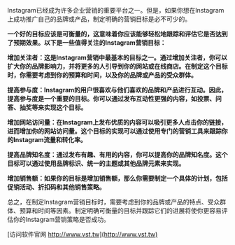 Instagram已经成为许多企业营销的重要平台之一。但是，如果你想在Instagram上成功推广自己的品牌或产品，制定明确的营销目标是必不可少的。

**一个好的目标应该是可衡量的，这意味着你应该能够轻松地跟踪和评估它是否达到了预期效果。以下是一些值得关注的Instagram营销目标：**

**增加关注者：这是Instagram营销中最基本的目标之一。通过增加关注者，你可以扩大你的品牌影响力，并将更多的人引导到你的网站或在线商店。在制定这个目标时，你需要考虑到你的预算和时间，以及你的品牌或产品的受众群体。**

**提高参与度：Instagram的用户很喜欢与他们喜欢的品牌和产品进行互动。因此，提高参与度是一个重要的目标。你可以通过发布互动性更强的内容，如投票、问答、抽奖等来实现这个目标。**

**增加网站访问量：在Instagram上发布优质的内容可以吸引更多人点击你的链接，进而增加你的网站访问量。这个目标的实现可以通过使用专门的营销工具来跟踪你的Instagram流量和转化率。**

**提高品牌知名度：通过发布有趣、有用的内容，你可以提高你的品牌知名度。这个目标可以通过使用品牌标识、统一的主题或其他品牌元素来实现。**

**增加销售额：如果你的目标是增加销售额，那么你需要制定一个具体的计划，包括促销活动、折扣码和其他销售策略。**

总之，在制定Instagram营销目标时，需要考虑到你的品牌或产品的特点、受众群体、预算和时间等因素。制定明确可衡量的目标并跟踪它们的进展将使你更容易评估你的Instagram营销策略是否成功。


[访问软件官网 http://www.vst.tw](http://www.vst.tw)
